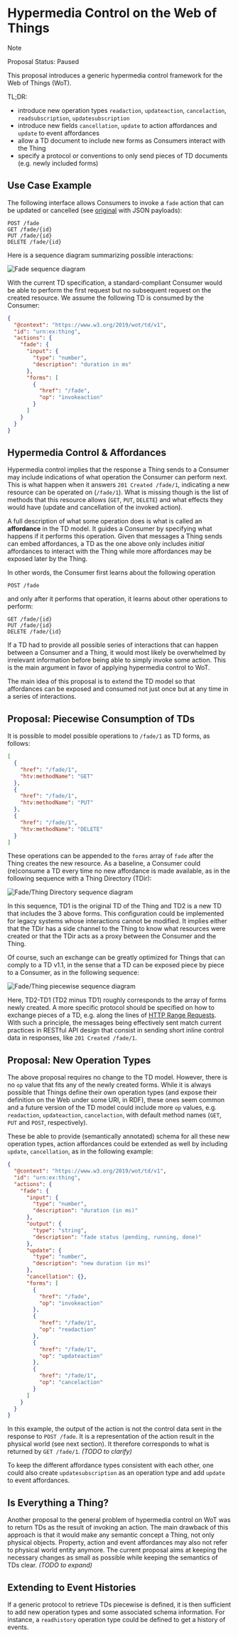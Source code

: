 # Hypermedia Control on the Web of Things

> [!NOTE]  
> Proposal Status: Paused

This proposal introduces a generic hypermedia control framework for the Web of Things (WoT).

TL;DR:

- introduce new operation types `readaction`, `updateaction`, `cancelaction`, `readsubscription`, `updatesubscription`
- introduce new fields `cancellation`, `update` to action affordances and `update` to event affordances
- allow a TD document to include new forms as Consumers interact with the Thing
- specify a protocol or conventions to only send pieces of TD documents (e.g. newly included forms)

## Use Case Example

The following interface allows Consumers to invoke a `fade` action that can be updated or cancelled (see [original]() with JSON payloads):

```
POST /fade
GET /fade/{id}
PUT /fade/{id}
DELETE /fade/{id}
```

Here is a sequence diagram summarizing possible interactions:

![Fade sequence diagram](fade.png)

With the current TD specification, a standard-compliant Consumer would be able to perform the first request but no subsequent request on the created resource. We assume the following TD is consumed by the Consumer:

```json
{
  "@context": "https://www.w3.org/2019/wot/td/v1",
  "id": "urn:ex:thing",
  "actions": {
    "fade": {
      "input": {
        "type": "number",
        "description": "duration in ms"
      },
      "forms": [
        {
          "href": "/fade",
          "op": "invokeaction"
        }
      ]
    }
  }
}
```

## Hypermedia Control & Affordances

Hypermedia control implies that the response a Thing sends to a Consumer may include indications of what operation the Consumer can perform next. This is what happen when it answers `201 Created /fade/1`, indicating a new resource can be operated on (`/fade/1`). What is missing though is the list of methods that this resource allows (`GET`, `PUT`, `DELETE`) and what effects they would have (update and cancellation of the invoked action).

A full description of what some operation does is what is called an **affordance** in the TD model. It guides a Consumer by specifying what happens if it performs this operation. Given that messages a Thing sends can embed affordances, a TD as the one above only includes _initial_ affordances to interact with the Thing while more affordances may be exposed later by the Thing.

In other words, the Consumer first learns about the following operation

```
POST /fade
```

and only after it performs that operation, it learns about other operations to perform:

```
GET /fade/{id}
PUT /fade/{id}
DELETE /fade/{id}
```

If a TD had to provide all possible series of interactions that can happen between a Consumer and a Thing, it would most likely be overwhelmed by irrelevant information before being able to simply invoke some action. This is the main argument in favor of applying hypermedia control to WoT.

The main idea of this proposal is to extend the TD model so that affordances can be exposed and consumed not just once but at any time in a series of interactions.

## Proposal: Piecewise Consumption of TDs

It is possible to model possible operations to `/fade/1` as TD forms, as follows:

```json
[
  {
    "href": "/fade/1",
    "htv:methodName": "GET"
  },
  {
    "href": "/fade/1",
    "htv:methodName": "PUT"
  },
  {
    "href": "/fade/1",
    "htv:methodName": "DELETE"
  }
]
```

These operations can be appended to the `forms` array of `fade` after the Thing creates the new resource.
As a baseline, a Consumer could (re)consume a TD every time no new affordance is made available, as in the following sequence with a Thing Directory (TDir):

![Fade/Thing Directory sequence diagram](fade-directory.png)

In this sequence, TD1 is the original TD of the Thing and TD2 is a new TD that includes the 3 above forms. This configuration could be implemented for legacy systems whose interactions cannot be modified. It implies either that the TDir has a side channel to the Thing to know what resources were created or that the TDir acts as a proxy between the Consumer and the Thing.

Of course, such an exchange can be greatly optimized for Things that can comply to a TD v1.1, in the sense that a TD can be exposed piece by piece to a Consumer, as in the following sequence:

![Fade/Thing piecewise sequence diagram](fade-thing.png)

Here, TD2-TD1 (TD2 minus TD1) roughly corresponds to the array of forms newly created. A more specific protocol should be specified on how to exchange pieces of a TD, e.g. along the lines of [HTTP Range Requests](https://tools.ietf.org/html/rfc7233). With such a principle, the messages being effectively sent match current practices in RESTful API design that consist in sending short inline control data in responses, like `201 Created /fade/1`.

## Proposal: New Operation Types

The above proposal requires no change to the TD model. However, there is no `op` value that fits any of the newly created forms. While it is always possible that Things define their own operation types (and expose their definition on the Web under some URI, in RDF), these ones seem common and a future version of the TD model could include more `op` values, e.g. `readaction`, `updateaction`, `cancelaction`, with default method names (`GET`, `PUT` and `POST`, respectively).

These be able to provide (semantically annotated) schema for all these new operation types, action affordances could be extended as well by including `update`, `cancellation`, as in the following example:

```json
{
  "@context": "https://www.w3.org/2019/wot/td/v1",
  "id": "urn:ex:thing",
  "actions": {
    "fade": {
      "input": {
        "type": "number",
        "description": "duration (in ms)"
      },
      "output": {
        "type": "string",
        "description": "fade status (pending, running, done)"
      },
      "update": {
        "type": "number",
        "description": "new duration (in ms)"
      },
      "cancellation": {},
      "forms": [
        {
          "href": "/fade",
          "op": "invokeaction"
        },
        {
          "href": "/fade/1",
          "op": "readaction"
        },
        {
          "href": "/fade/1",
          "op": "updateaction"
        },
        {
          "href": "/fade/1",
          "op": "cancelaction"
        }
      ]
    }
  }
}
```

In this example, the output of the action is not the control data sent in the response to `POST /fade`. It is a representation of the action result in the physical world (see next section). It therefore corresponds to what is returned by `GET /fade/1`. _(TODO to clarify)_

To keep the different affordance types consistent with each other, one could also create `updatesubscription` as an operation type and add `update` to event affordances.

## Is Everything a Thing?

Another proposal to the general problem of hypermedia control on WoT was to return TDs as the result of invoking an action. The main drawback of this approach is that it would make any semantic concept a Thing, not only physical objects. Property, action and event affordances may also not refer to physical world entity anymore. The current proposal aims at keeping the necessary changes as small as possible while keeping the semantics of TDs clear. _(TODO to expand)_

## Extending to Event Histories

If a generic protocol to retrieve TDs piecewise is defined, it is then sufficient to add new operation types and some associated schema information. For instance, a `readhistory` operation type could be defined to get a history of events.
